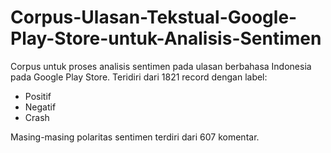 # Corpus-Ulasan-Tekstual-Google-Play-Store-untuk-Analisis-Sentimen
Corpus untuk proses analisis sentimen pada ulasan berbahasa Indonesia pada Google Play Store. Teridiri dari 1821 record dengan label:
- Positif
- Negatif
- Crash

Masing-masing polaritas sentimen terdiri dari 607 komentar.
